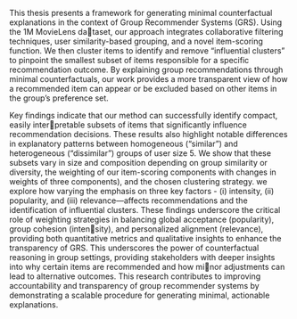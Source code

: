 This thesis presents a framework for generating minimal counterfactual explanations in the context of Group Recommender Systems (GRS). Using the 1M MovieLens dataset, our approach integrates collaborative filtering techniques, user similarity-based 
grouping, and a novel item-scoring function. We then cluster items to identify and remove “influential clusters” to pinpoint the smallest subset of items responsible for a specific 
recommendation outcome. By explaining group recommendations through minimal counterfactuals, our work provides a more transparent view of how a recommended item 
can appear or be excluded based on other items in the group’s preference set. 

Key findings indicate that our method can successfully identify compact, easily interpretable subsets of items that significantly influence recommendation decisions. These results also highlight notable differences in explanatory patterns between homogeneous 
(“similar”) and heterogeneous (“dissimilar”) groups of user size 5. We show that these subsets vary in size and composition depending on group similarity or diversity, the weighting of our item-scoring components with changes in weights of three components), 
and the chosen clustering strategy. we explore how varying the emphasis on three key factors - (i) intensity, (ii) popularity, and (iii) relevance—affects recommendations and the 
identification of influential clusters. These findings underscore the critical role of weighting strategies in balancing global acceptance (popularity), group cohesion (intensity), and personalized alignment (relevance), providing both quantitative metrics and 
qualitative insights to enhance the transparency of GRS. This underscores the power of counterfactual reasoning in group settings, providing stakeholders with deeper insights into why certain items are recommended and how minor adjustments can lead to alternative outcomes. This research contributes to improving accountability and transparency of group recommender systems by demonstrating a scalable procedure for generating minimal, actionable explanations.
